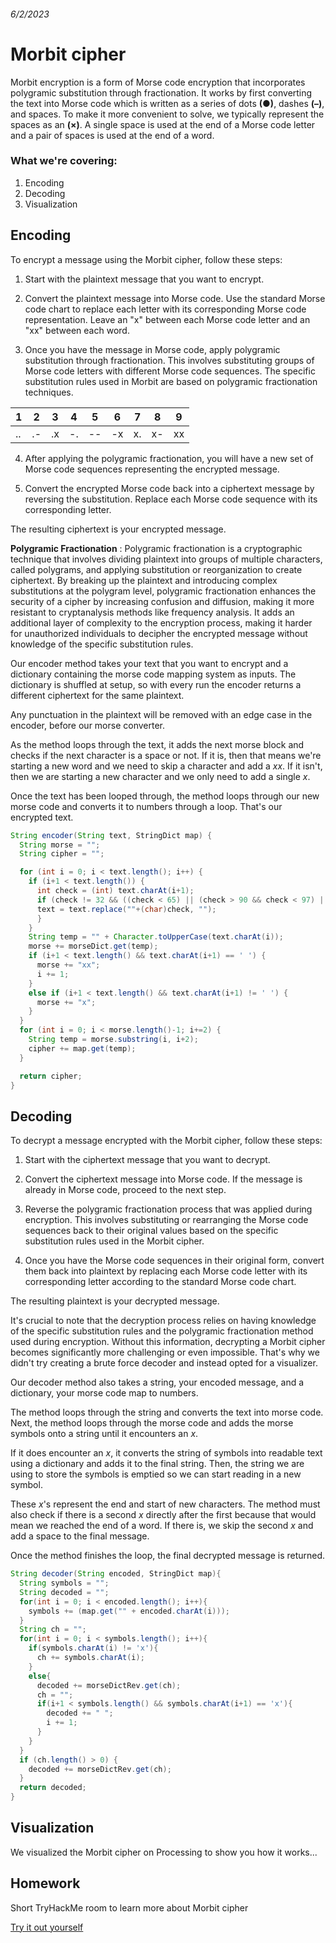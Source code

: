 ###### 6/2/2023

# Morbit cipher
Morbit encryption is a form of Morse code encryption that incorporates polygramic substitution through fractionation. It works by first converting the text into Morse code which is written as a series of dots **(●)**, dashes **(–)**, and spaces.  To make it more convenient to solve, we typically represent the spaces as an **(×)**. A single space is used at the end of a Morse code letter and a pair of spaces is used at the end of a word.

### What we're covering:
1. Encoding
2. Decoding
3. Visualization

## Encoding

To encrypt a message using the Morbit cipher, follow these steps:

1. Start with the plaintext message that you want to encrypt.

2. Convert the plaintext message into Morse code. Use the standard Morse code chart to replace each letter with its corresponding Morse code representation. Leave an "x" between each Morse code letter and an "xx" between each word.

3. Once you have the message in Morse code, apply polygramic substitution through fractionation. This involves substituting groups of Morse code letters with different Morse code sequences. The specific substitution rules used in Morbit are based on polygramic fractionation techniques.

| 1 | 2 | 3 | 4 | 5 | 6 | 7 | 8 | 9 |
|---|---|---|---|---|---|---|---|---|
|.. |.- |.x |-. |-- |-x |x. |x- |xx |

4. After applying the polygramic fractionation, you will have a new set of Morse code sequences representing the encrypted message.

5. Convert the encrypted Morse code back into a ciphertext message by reversing the substitution. Replace each Morse code sequence with its corresponding letter.

The resulting ciphertext is your encrypted message.

**Polygramic Fractionation** : Polygramic fractionation is a cryptographic technique that involves dividing plaintext into groups of multiple characters, called polygrams, and applying substitution or reorganization to create ciphertext. By breaking up the plaintext and introducing complex substitutions at the polygram level, polygramic fractionation enhances the security of a cipher by increasing confusion and diffusion, making it more resistant to cryptanalysis methods like frequency analysis. It adds an additional layer of complexity to the encryption process, making it harder for unauthorized individuals to decipher the encrypted message without knowledge of the specific substitution rules.

Our encoder method takes your text that you want to encrypt and a dictionary containing the morse code mapping system as inputs. The dictionary is shuffled at setup, so with every run the encoder returns a different ciphertext for the same plaintext. 

Any punctuation in the plaintext will be removed with an edge case in the encoder, before our morse converter. 

As the method loops through the text, it adds the next morse block and checks if the next character is a space or not. If it is, then that means we're starting a new word and we need to skip a character and add a *xx*. If it isn't, then we are starting a new character and we only need to add a single *x*. 

Once the text has been looped through, the method loops through our new morse code and converts it to numbers through a loop. That's our encrypted text.

```java
String encoder(String text, StringDict map) {
  String morse = "";  
  String cipher = "";

  for (int i = 0; i < text.length(); i++) {
    if (i+1 < text.length()) {
      int check = (int) text.charAt(i+1); 
      if (check != 32 && ((check < 65) || (check > 90 && check < 97) || (check > 122))) {
      text = text.replace(""+(char)check, "");
      }
    }
    String temp = "" + Character.toUpperCase(text.charAt(i));
    morse += morseDict.get(temp);
    if (i+1 < text.length() && text.charAt(i+1) == ' ') {
      morse += "xx";
      i += 1;
    }
    else if (i+1 < text.length() && text.charAt(i+1) != ' ') {
      morse += "x";   
    }
  }
  for (int i = 0; i < morse.length()-1; i+=2) {
    String temp = morse.substring(i, i+2);
    cipher += map.get(temp);
  }

  return cipher;
}
```


## Decoding

To decrypt a message encrypted with the Morbit cipher, follow these steps:

1. Start with the ciphertext message that you want to decrypt.

2. Convert the ciphertext message into Morse code. If the message is already in Morse code, proceed to the next step.

3. Reverse the polygramic fractionation process that was applied during encryption. This involves substituting or rearranging the Morse code sequences back to their original values based on the specific substitution rules used in the Morbit cipher.

4. Once you have the Morse code sequences in their original form, convert them back into plaintext by replacing each Morse code letter with its corresponding letter according to the standard Morse code chart.

The resulting plaintext is your decrypted message.

It's crucial to note that the decryption process relies on having knowledge of the specific substitution rules and the polygramic fractionation method used during encryption. Without this information, decrypting a Morbit cipher becomes significantly more challenging or even impossible. That's why we didn't try creating a brute force decoder and instead opted for a visualizer.

Our decoder method also takes a string, your encoded message, and a dictionary, your morse code map to numbers. 

The method loops through the string and converts the text into morse code. Next, the method loops through the morse code and adds the morse symbols onto a string until it encounters an *x*. 

If it does encounter an *x*, it converts the string of symbols into readable text using a dictionary and adds it to the final string. Then, the string we are using to store the symbols is emptied so we can start reading in a new symbol. 

These *x*'s represent the end and start of new characters. The method must also check if there is a second *x* directly after the first because that would mean we reached the end of a word. If there is, we skip the second *x* and add a space to the final message. 

Once the method finishes the loop, the final decrypted message is returned.
```java
String decoder(String encoded, StringDict map){
  String symbols = "";
  String decoded = "";
  for(int i = 0; i < encoded.length(); i++){
    symbols += (map.get("" + encoded.charAt(i)));
  }
  String ch = "";
  for(int i = 0; i < symbols.length(); i++){
    if(symbols.charAt(i) != 'x'){
      ch += symbols.charAt(i);
    }
    else{
      decoded += morseDictRev.get(ch);
      ch = "";
      if(i+1 < symbols.length() && symbols.charAt(i+1) == 'x'){
        decoded += " ";
        i += 1;
      }
    }
  }
  if (ch.length() > 0) {
    decoded += morseDictRev.get(ch);
  }
  return decoded;
}
```

## Visualization
We visualized the Morbit cipher on Processing to show you how it works...


## Homework
Short TryHackMe room to learn more about Morbit cipher


[Try it out yourself](https://toebes.com/codebusters/MorbitEncrypt.html)
